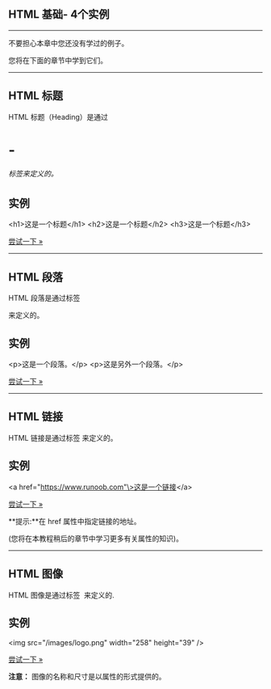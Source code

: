 ## HTML 基础- 4个实例

* * *

不要担心本章中您还没有学过的例子。

您将在下面的章节中学到它们。

* * *

## HTML 标题

HTML 标题（Heading）是通过<h1> - <h6> 标签来定义的。

## 实例

<h1\>这是一个标题</h1\> <h2\>这是一个标题</h2\> <h3\>这是一个标题</h3\>

[尝试一下 »](https://www.runoob.com/try/try.php?filename=tryhtml_headers)

  

* * *

## HTML 段落

HTML 段落是通过标签 <p> 来定义的。

## 实例

<p\>这是一个段落。</p\> <p\>这是另外一个段落。</p\>

[尝试一下 »](https://www.runoob.com/try/try.php?filename=tryhtml_paragraphs1)

  

* * *

## HTML 链接

HTML 链接是通过标签 <a> 来定义的。

## 实例

<a href\="https://www.runoob.com"\>这是一个链接</a\>

[尝试一下 »](https://www.runoob.com/try/try.php?filename=tryhtml_basic_link)

**提示:**在 href 属性中指定链接的地址。

(您将在本教程稍后的章节中学习更多有关属性的知识)。

* * *

## HTML 图像

HTML 图像是通过标签 <img> 来定义的.

## 实例

<img src\="/images/logo.png" width\="258" height\="39" />

[尝试一下 »](https://www.runoob.com/try/try.php?filename=tryhtml_basic_img)

**注意：** 图像的名称和尺寸是以属性的形式提供的。